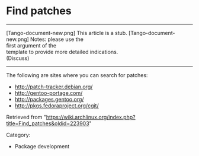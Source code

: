 Find patches
============

  ------------------------ ------------------------ ------------------------
  [Tango-document-new.png] This article is a stub.  [Tango-document-new.png]
                           Notes: please use the    
                           first argument of the    
                           template to provide more 
                           detailed indications.    
                           (Discuss)                
  ------------------------ ------------------------ ------------------------

The following are sites where you can search for patches:

-   http://patch-tracker.debian.org/
-   http://gentoo-portage.com/
-   http://packages.gentoo.org/
-   http://pkgs.fedoraproject.org/cgit/

Retrieved from
"https://wiki.archlinux.org/index.php?title=Find_patches&oldid=223903"

Category:

-   Package development

